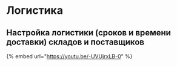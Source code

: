 # Логистика

## Настройка логистики \(сроков и времени доставки\) складов и поставщиков

{% embed url="https://youtu.be/-UVUjrxLB-0" %}




